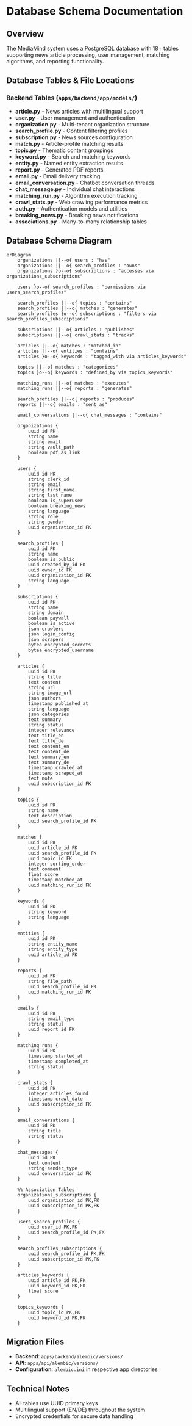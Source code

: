# Database Schema Documentation

## Overview

The MediaMind system uses a PostgreSQL database with 18+ tables supporting news article processing, user management, matching algorithms, and reporting functionality.

## Database Tables & File Locations

### Backend Tables (`apps/backend/app/models/`)

- **article.py** - News articles with multilingual support
- **user.py** - User management and authentication
- **organization.py** - Multi-tenant organization structure
- **search_profile.py** - Content filtering profiles
- **subscription.py** - News sources configuration
- **match.py** - Article-profile matching results
- **topic.py** - Thematic content groupings
- **keyword.py** - Search and matching keywords
- **entity.py** - Named entity extraction results
- **report.py** - Generated PDF reports
- **email.py** - Email delivery tracking
- **email_conversation.py** - Chatbot conversation threads
- **chat_message.py** - Individual chat interactions
- **matching_run.py** - Algorithm execution tracking
- **crawl_stats.py** - Web crawling performance metrics
- **auth.py** - Authentication models and utilities
- **breaking_news.py** - Breaking news notifications
- **associations.py** - Many-to-many relationship tables

## Database Schema Diagram

```mermaid
erDiagram
    organizations ||--o{ users : "has"
    organizations ||--o{ search_profiles : "owns"
    organizations }o--o{ subscriptions : "accesses via organizations_subscriptions"

    users }o--o{ search_profiles : "permissions via users_search_profiles"

    search_profiles ||--o{ topics : "contains"
    search_profiles ||--o{ matches : "generates"
    search_profiles }o--o{ subscriptions : "filters via search_profiles_subscriptions"

    subscriptions ||--o{ articles : "publishes"
    subscriptions ||--o{ crawl_stats : "tracks"

    articles ||--o{ matches : "matched_in"
    articles ||--o{ entities : "contains"
    articles }o--o{ keywords : "tagged_with via articles_keywords"

    topics ||--o{ matches : "categorizes"
    topics }o--o{ keywords : "defined_by via topics_keywords"

    matching_runs ||--o{ matches : "executes"
    matching_runs ||--o{ reports : "generates"

    search_profiles ||--o{ reports : "produces"
    reports ||--o{ emails : "sent_as"

    email_conversations ||--o{ chat_messages : "contains"

    organizations {
        uuid id PK
        string name
        string email
        string vault_path
        boolean pdf_as_link
    }

    users {
        uuid id PK
        string clerk_id
        string email
        string first_name
        string last_name
        boolean is_superuser
        boolean breaking_news
        string language
        string role
        string gender
        uuid organization_id FK
    }

    search_profiles {
        uuid id PK
        string name
        boolean is_public
        uuid created_by_id FK
        uuid owner_id FK
        uuid organization_id FK
        string language
    }

    subscriptions {
        uuid id PK
        string name
        string domain
        boolean paywall
        boolean is_active
        json crawlers
        json login_config
        json scrapers
        bytea encrypted_secrets
        bytea encrypted_username
    }

    articles {
        uuid id PK
        string title
        text content
        string url
        string image_url
        json authors
        timestamp published_at
        string language
        json categories
        text summary
        string status
        integer relevance
        text title_en
        text title_de
        text content_en
        text content_de
        text summary_en
        text summary_de
        timestamp crawled_at
        timestamp scraped_at
        text note
        uuid subscription_id FK
    }

    topics {
        uuid id PK
        string name
        text description
        uuid search_profile_id FK
    }

    matches {
        uuid id PK
        uuid article_id FK
        uuid search_profile_id FK
        uuid topic_id FK
        integer sorting_order
        text comment
        float score
        timestamp matched_at
        uuid matching_run_id FK
    }

    keywords {
        uuid id PK
        string keyword
        string language
    }

    entities {
        uuid id PK
        string entity_name
        string entity_type
        uuid article_id FK
    }

    reports {
        uuid id PK
        string file_path
        uuid search_profile_id FK
        uuid matching_run_id FK
    }

    emails {
        uuid id PK
        string email_type
        string status
        uuid report_id FK
    }

    matching_runs {
        uuid id PK
        timestamp started_at
        timestamp completed_at
        string status
    }

    crawl_stats {
        uuid id PK
        integer articles_found
        timestamp crawl_date
        uuid subscription_id FK
    }

    email_conversations {
        uuid id PK
        string title
        string status
    }

    chat_messages {
        uuid id PK
        text content
        string sender_type
        uuid conversation_id FK
    }

    %% Association Tables
    organizations_subscriptions {
        uuid organization_id PK,FK
        uuid subscription_id PK,FK
    }

    users_search_profiles {
        uuid user_id PK,FK
        uuid search_profile_id PK,FK
    }

    search_profiles_subscriptions {
        uuid search_profile_id PK,FK
        uuid subscription_id PK,FK
    }

    articles_keywords {
        uuid article_id PK,FK
        uuid keyword_id PK,FK
        float score
    }

    topics_keywords {
        uuid topic_id PK,FK
        uuid keyword_id PK,FK
    }
```

## Migration Files

- **Backend**: `apps/backend/alembic/versions/`
- **API**: `apps/api/alembic/versions/`
- **Configuration**: `alembic.ini` in respective app directories

## Technical Notes

- All tables use UUID primary keys
- Multilingual support (EN/DE) throughout the system
- Encrypted credentials for secure data handling

